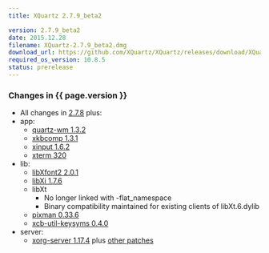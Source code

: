 ```yaml
---
title: XQuartz 2.7.9_beta2

version: 2.7.9_beta2
date: 2015.12.28
filename: XQuartz-2.7.9_beta2.dmg
download_url: https://github.com/XQuartz/XQuartz/releases/download/XQuartz-2.7.9_beta2/XQuartz-2.7.9_beta2.dmg
required_os_version: 10.8.5
status: prerelease
---
```


### Changes in {{ page.version }} ###
  * All changes in [2.7.8](XQuartz-2.7.8.html) plus:
  * app:
    * [quartz-wm 1.3.2](https://github.com/XQuartz/quartz-wm/releases/tag/quartz-wm-1.3.2)
    * [xkbcomp 1.3.1](https://lists.x.org/archives/xorg-announce/2015-November/002653.html)
    * [xinput 1.6.2](https://lists.x.org/archives/xorg-announce/2015-October/002643.html)
    * [xterm 320](https://lists.freedesktop.org/archives/xorg/2015-August/057565.html)
  * lib:
    * [libXfont2 2.0.1](https://lists.x.org/archives/xorg-announce/2015-December/002663.html)
    * [libXi 1.7.6](https://lists.x.org/archives/xorg-announce/2015-December/002664.html)
    * libXt
      * No longer linked with -flat_namespace
      * Binary compatibility maintained for existing clients of libXt.6.dylib
    * [pixman 0.33.6](https://lists.x.org/archives/xorg-announce/2015-December/002666.html)
    * [xcb-util-keysyms 0.4.0](https://lists.freedesktop.org/archives/xcb/2014-October/009921.html)
  * server:
    * [xorg-server 1.17.4](https://lists.x.org/archives/xorg-announce/2015-October/002650.html) plus [other patches](https://github.com/XQuartz/xorg-server/commits/XQuartz-2.7.9_beta2)
